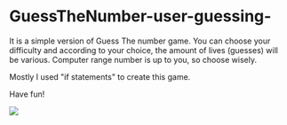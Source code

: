 # GuessTheNumber-user-guessing-

It is a simple version of Guess The number game. 
You can choose your difficulty and according to your choice, the amount of lives (guesses) will be various.
Computer range number is up to you, so choose wisely.

Mostly I used "if statements" to create this game.

Have fun!


<a href="https://asciinema.org/a/TU15ih2iWcIFBpVoRWIvUjaGQ" target="_blank"><img src="https://asciinema.org/a/TU15ih2iWcIFBpVoRWIvUjaGQ.svg" /></a>
